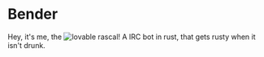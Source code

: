 # Bender

Hey, it's me, the ![lovable rascal](http://cdn.meme.am/instances/23494565.jpg)!
A IRC bot in rust, that gets rusty when it isn't drunk.
